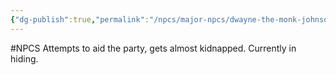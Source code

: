 ```yaml
---
{"dg-publish":true,"permalink":"/npcs/major-npcs/dwayne-the-monk-johnson/"}
---
```


#NPCS
Attempts to aid the party, gets almost kidnapped. Currently in hiding.